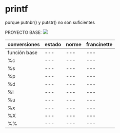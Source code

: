 # printf
porque putnbr() y putstr() no son suficientes

PROYECTO BASE:
![](https://geps.dev/progress/0)

|	conversiones	|	estado	|	norme	|	francinette	|
|		---			|	---		|	---		|		---		|
|	función base	|	---		|	---		|		---		|
|		%c			|	---		|	---		|		---		|
|		%s			|	---		|	---		|		---		|
|		%p			|	---		|	---		|		---		|
|		%d			|	---		|	---		|		---		|
|		%i			|	---		|	---		|		---		|
|		%u			|	---		|	---		|		---		|
|		%x			|	---		|	---		|		---		|
|		%X			|	---		|	---		|		---		|
|		%%			|	---		|	---		|		---		|

